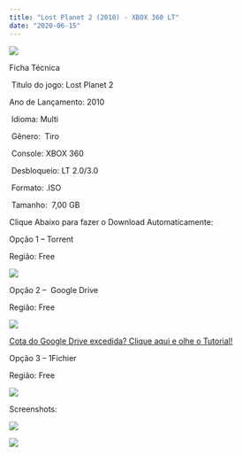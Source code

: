 ```yaml
---
title: "Lost Planet 2 (2010) - XBOX 360 LT"
date: "2020-06-15"
---
```


[![](https://1.bp.blogspot.com/-422a5yoZm3I/XtGpSuV_HuI/AAAAAAAAHpQ/4PaxXt_oopQtC5TXnOJ8ClOZHfTUmH2NQCK4BGAsYHg/s320/Lost_Planet_2.jpg)](https://1.bp.blogspot.com/-422a5yoZm3I/XtGpSuV_HuI/AAAAAAAAHpQ/4PaxXt_oopQtC5TXnOJ8ClOZHfTUmH2NQCK4BGAsYHg/Lost_Planet_2.jpg)

Ficha Técnica

 Titulo do jogo: Lost Planet 2  

Ano de Lançamento: 2010

 Idioma: Multi

 Gênero:  Tiro

 Console: XBOX 360

 Desbloqueio: LT 2.0/3.0

 Formato: .ISO

 Tamanho:  7,00 GB

Clique Abaixo para fazer o Download Automaticamente:

Opção 1 – Torrent

Região: Free

[![](https://1.bp.blogspot.com/-eNerQjlxWXg/Xsyoy1YwxPI/AAAAAAAAG8o/qs-0XGNQDR4jSn0uGinE3EzKZZ6GoZnEACPcBGAYYCw/s1600/LINK1.png)](https://zee.gl/M8eswVZb)

Opção 2 –  Google Drive

Região: Free

[![](https://1.bp.blogspot.com/-4SUqXRoRWc0/XtsW72LDzrI/AAAAAAAAKHM/qo1oDro7CI03qjIvaVCl6yKZ3v_F_JvBwCK4BGAsYHg/APRENDA-Recupdsdasdasdaerado.png)](https://zee.gl/P6JTf)

[Cota do Google Drive excedida? Clique aqui e olhe o Tutorial!](https://ultragames-torrents.blogspot.com/2020/06/burlar-cota-do-google-drive.html) 

Opção 3 – 1Fichier

Região: Free

[![](https://1.bp.blogspot.com/-_zZdQvZ2gIU/Xtsj-eVjN2I/AAAAAAAAKIo/KQ2li_X1OA4tugIrGMMQ2bL4pJhYvsDfQCK4BGAsYHg/1Fichier.png)](https://zee.gl/6TOBxRF)

Screenshots:

[![](https://1.bp.blogspot.com/-lL5vfZ4fU0U/XtGp2QvLIAI/AAAAAAAAHps/sMUyvuHTNCAs-E3lukzkYg-VWn5S4k4fgCK4BGAsYHg/w500-h281/maxresdefault{40dcdfd0a3f176073d713beaee4fcd56db243ec708877a2e730ba987ecd6f1ab}2B{40dcdfd0a3f176073d713beaee4fcd56db243ec708877a2e730ba987ecd6f1ab}25283{40dcdfd0a3f176073d713beaee4fcd56db243ec708877a2e730ba987ecd6f1ab}2529.jpg)](https://1.bp.blogspot.com/-lL5vfZ4fU0U/XtGp2QvLIAI/AAAAAAAAHps/sMUyvuHTNCAs-E3lukzkYg-VWn5S4k4fgCK4BGAsYHg/maxresdefault{40dcdfd0a3f176073d713beaee4fcd56db243ec708877a2e730ba987ecd6f1ab}2B{40dcdfd0a3f176073d713beaee4fcd56db243ec708877a2e730ba987ecd6f1ab}25283{40dcdfd0a3f176073d713beaee4fcd56db243ec708877a2e730ba987ecd6f1ab}2529.jpg)

[![](https://1.bp.blogspot.com/-DMe0FaMxI4I/XtGp20nJgAI/AAAAAAAAHpw/_g1K0MSKWGoFc0WMIJnIIhHb7nM6RYYYQCK4BGAsYHg/w500-h281/maxresdefault{40dcdfd0a3f176073d713beaee4fcd56db243ec708877a2e730ba987ecd6f1ab}2B{40dcdfd0a3f176073d713beaee4fcd56db243ec708877a2e730ba987ecd6f1ab}25284{40dcdfd0a3f176073d713beaee4fcd56db243ec708877a2e730ba987ecd6f1ab}2529.jpg)](https://1.bp.blogspot.com/-DMe0FaMxI4I/XtGp20nJgAI/AAAAAAAAHpw/_g1K0MSKWGoFc0WMIJnIIhHb7nM6RYYYQCK4BGAsYHg/maxresdefault{40dcdfd0a3f176073d713beaee4fcd56db243ec708877a2e730ba987ecd6f1ab}2B{40dcdfd0a3f176073d713beaee4fcd56db243ec708877a2e730ba987ecd6f1ab}25284{40dcdfd0a3f176073d713beaee4fcd56db243ec708877a2e730ba987ecd6f1ab}2529.jpg)
